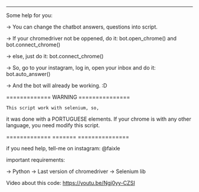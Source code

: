 --------------------------------

Some help for you:

-> You can change the chatbot answers, questions into script.

-> If your chromedriver not be oppened, do it:
bot.open_chrome()
and
bot.connect_chrome()

-> else, just do it:
bot.connect_chrome()

-> So, go to your instagram, log in, open your inbox and do it:
bot.auto_answer()

-> And the bot will already be working. :D

============= WARNING ===============

    This script work with selenium, so,
it was done with a PORTUGUESE elements.
    If your chrome is with any other
language, you need modify this script.

============= ======= ===============

if you need help, tell-me on instagram: @faixle

important requirements:

-> Python
-> Last version of chromedriver
-> Selenium lib

Video about this code: https://youtu.be/Ngj0yy-CZSI
